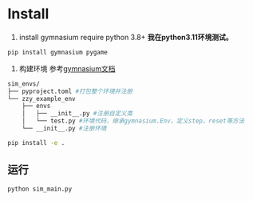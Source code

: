 

# Install 
1. install gymnasium
    require python 3.8+ 
    **我在python3.11环境测试。**
```bash
pip install gymnasium pygame
```
1. 构建环境
   参考[gymnasium文档](https://gymnasium.org.cn/tutorials/gymnasium_basics/environment_creation/)
```bash
sim_envs/
├── pyproject.toml #打包整个环境并注册
└── zzy_example_env
    ├── envs
    │   ├── __init__.py #注册自定义类
    │   └── test.py #环境代码，继承gymnasium.Env，定义step，reset等方法
    └── __init__.py #注册环境
```

```bash
pip install -e .
```
## 运行
```bash
python sim_main.py
```
